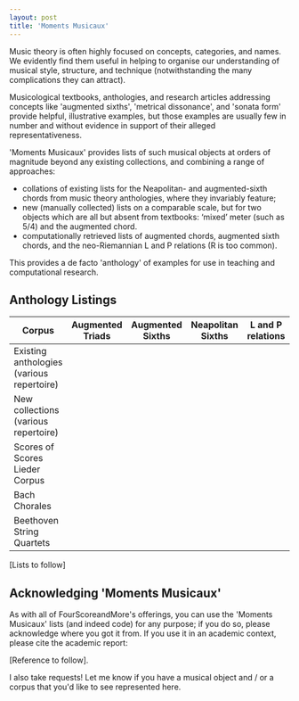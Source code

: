 ```yaml
---
layout: post
title: 'Moments Musicaux'
---
```


Music theory is often highly focused on concepts, categories, and names. We evidently find them useful in helping to organise our understanding of musical style, structure, and technique (notwithstanding the many complications they can attract).

Musicological textbooks, anthologies, and research articles addressing concepts like 'augmented sixths', 'metrical dissonance', and 'sonata form' provide helpful, illustrative examples, but those examples are usually few in number and without evidence in support of their alleged representativeness.

'Moments Musicaux' provides lists of such musical objects at orders of magnitude beyond any existing collections, and combining a range of approaches:
- collations of existing lists for the Neapolitan- and augmented-sixth chords from music theory anthologies, where they invariably feature;
- new (manually collected) lists on a comparable scale, but for two objects which are all but absent from textbooks: ‘mixed’ meter (such as 5/4) and the augmented chord.
- computationally retrieved lists of augmented chords, augmented sixth chords, and the neo-Riemannian L and P relations (R is too common).

This provides a de facto 'anthology' of examples for use in teaching and computational research.

## Anthology Listings

|Corpus|Augmented Triads|Augmented Sixths|Neapolitan Sixths|L and P relations|Mixed Metre|
|---|---|---|---|---|---|
|Existing anthologies (various repertoire)|||||N/A|
|New collections (various repertoire)||||||
|Scores of Scores Lieder Corpus|||||'Le Colibri' only|
|Bach Chorales|||||N/A|
|Beethoven String Quartets|||||N/A|

[Lists to follow]

## Acknowledging 'Moments Musicaux'

As with all of FourScoreandMore's offerings, you can use the 'Moments Musicaux' lists (and indeed code) for any purpose; if you do so, please acknowledge where you got it from. If you use it in an academic context, please cite the academic report:

[Reference to follow].

I also take requests! Let me know if you have a musical object and / or a corpus that you'd like to see represented here.
